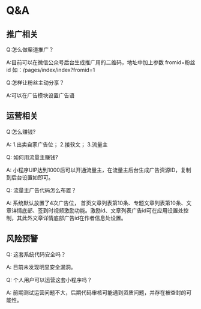 # Q&A

## 推广相关

Q:怎么做渠道推广？

A:目前可以在微信公众号后台生成推广用的二维码，地址中加上参数 fromid=粉丝id 如：/pages/index/index?fromid=1

Q:怎样让粉丝主动分享？

A:可以在广告模块设置广告语


## 运营相关

Q:怎么赚钱?

A: 1.出卖自家广告位； 2.接软文； 3.流量主

Q: 如何用流量主赚钱?

A: 小程序UIP达到1000后可以开通流量主，在流量主后台生成广告资源ID，复制到后台设置如即可。

Q: 流量主广告代码怎么布置？

A: 系统默认放置了4次广告位， 首页文章列表第10条、专题文章列表第10条、文章详情底部、签到时视频激励功能。激励id、文章列表广告id可在应用设置处控制，其此外文章详情底部广告id在作者信息处设置。


## 风险预警

Q: 这套系统代码安全吗？

A: 目前未发现明显安全漏洞。

Q: 个人用户可以运营这套小程序吗？

A: 前期测试运营问题不大，后期代码审核可能遇到资质问题，并存在被查封的可能性。